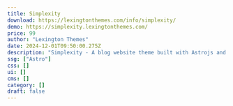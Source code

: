 ```yaml
---
title: Simplexity
download: https://lexingtonthemes.com/info/simplexity/
demo: https://simplexity.lexingtonthemes.com/
price: 99
author: "Lexington Themes"
date: 2024-12-01T09:50:00.275Z
description: "Simplexity - A blog website theme built with Astrojs and Talwind CSS for a blog or your personal website"
ssg: ["Astro"]
css: []
ui: []
cms: []
category: []
draft: false
---
```

